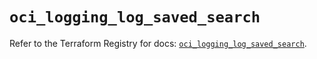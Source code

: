 # `oci_logging_log_saved_search`

Refer to the Terraform Registry for docs: [`oci_logging_log_saved_search`](https://registry.terraform.io/providers/hashicorp/oci/7.19.0/docs/resources/logging_log_saved_search).
